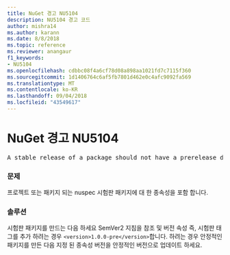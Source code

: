 ```yaml
---
title: NuGet 경고 NU5104
description: NU5104 경고 코드
author: mishra14
ms.author: karann
ms.date: 8/8/2018
ms.topic: reference
ms.reviewer: anangaur
f1_keywords:
- NU5104
ms.openlocfilehash: cdbbc08f4a6cf78d08a898aa1021fd7c7115f360
ms.sourcegitcommit: 1d1406764c6af5fb7801d462e0c4afc9092fa569
ms.translationtype: MT
ms.contentlocale: ko-KR
ms.lasthandoff: 09/04/2018
ms.locfileid: "43549617"
---
```

# <a name="nuget-warning-nu5104"></a>NuGet 경고 NU5104
<pre>A stable release of a package should not have a prerelease dependency. Either modify the version spec of dependency "NuGet.Versioning [4.7.0-preview4.5065, )" or update the version field in the nuspec.</pre>

### <a name="issue"></a>문제

프로젝트 또는 패키지 되는 nuspec 시험판 패키지에 대 한 종속성을 포함 합니다.


### <a name="solution"></a>솔루션

시험판 패키지를 만드는 다음 하세요 SemVer2 지침을 참조 및 버전 속성 즉, 시험판 태그를 추가 하려는 경우 `<version>1.0.0-pre</version>`합니다. 하려는 경우 안정적인 패키지를 만든 다음 지정 된 종속성 버전을 안정적인 버전으로 업데이트 하세요.

